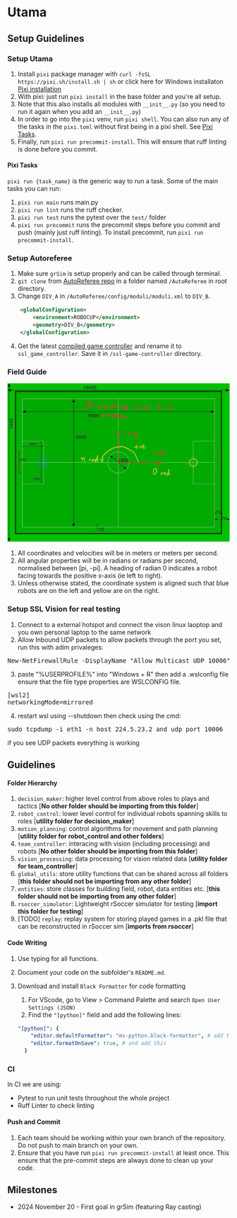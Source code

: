 # Utama

## Setup Guidelines

### Setup Utama

1. Install `pixi` package manager with `curl -fsSL https://pixi.sh/install.sh | sh` or click here for Windows installaton [Pixi installation](https://pixi.sh/latest/#__tabbed_1_1)
2. With pixi: just run `pixi install` in the base folder and you're all setup.
3. Note that this also installs all modules with `__init__.py` (so you need to run it again when you add an `__init__.py`)
4. In order to go into the `pixi` venv, run `pixi shell`. You can also run any of the tasks in the `pixi.toml` without first being in a pixi shell. See [Pixi Tasks](#pixi-tasks).
5. Finally, run `pixi run precommit-install`. This will ensure that ruff linting is done before you commit.

#### Pixi Tasks
`pixi run {task_name}` is the generic way to run a task. Some of the main tasks you can run:
1. `pixi run main` runs main.py
2. `pixi run lint` runs the ruff checker.
3. `pixi run test` runs the pytest over the `test/` folder
4. `pixi run precommit` runs the precommit steps before you commit and push (mainly just ruff linting). To install precommit, run `pixi run precommit-install`.

### Setup Autoreferee

1. Make sure `grSim` is setup properly and can be called through terminal.
2. `git clone` from [AutoReferee repo](https://github.com/TIGERs-Mannheim/AutoReferee) in a folder named `/AutoReferee` in root directory.
3. Change `DIV_A` in `/AutoReferee/config/moduli/moduli.xml` to `DIV_B`.

```xml
    <globalConfiguration>
        <environment>ROBOCUP</environment>
        <geometry>DIV_B</geometry>
    </globalConfiguration>
```

4. Get the latest [compiled game controller](https://github.com/RoboCup-SSL/ssl-game-controller/releases/) and rename it to `ssl_game_controller`. Save it in `/ssl-game-controller` directory.

### Field Guide

![field_guide](assets/images/field_guide.jpg)

1. All coordinates and velocities will be in meters or meters per second.
2. All angular properties will be in radians or radians per second, normalised between [pi, -pi]. A heading of radian 0 indicates a robot facing towards the positive x-axis (ie left to right).
3. Unless otherwise stated, the coordinate system is aligned such that blue robots are on the left and yellow are on the right.

### Setup SSL Vision for real testing

1. Connect to a external hotspot and connect the vison linux laoptop and you own personal laptop to the same network
2. Allow Inbound UDP packets to allow packets through the port you set, run this with adim privaleges:
<pre>
New-NetFirewallRule -DisplayName "Allow Multicast UDP 10006" -Direction Inbound -Protocol UDP -LocalPort 10006 -Action Allow
</pre>
3. paste "%USERPROFILE%" into "Windows + R" then add a .wslconfig file ensure that the file type properties are WSLCONFIG file.
<pre>
[wsl2]
networkingMode=mirrored
</pre>
4. restart wsl using --shutdown then check using the cmd:
<pre>
sudo tcpdump -i eth1 -n host 224.5.23.2 and udp port 10006
</pre>
if you see UDP packets everything is working

## Guidelines

#### Folder Hierarchy

1. `decision_maker`: higher level control from above roles to plays and tactics [**No other folder should be importing from this folder**]
2. `robot_control`: lower level control for individual robots spanning skills to roles [**utility folder for decision_maker**]
3. `motion_planning`: control algorithms for movement and path planning [**utility folder for robot_control and other folders**]
4. `team_controller`: interacing with vision (including processing) and robots [**No other folder should be importing from this folder**]
5. `vision_processing`: data processing for vision related data [**utility folder for team_controller**]
6. `global_utils`: store utility functions that can be shared across all folders [**this folder should not be importing from any other folder**]
7. `entities`: store classes for building field, robot, data entities etc. [**this folder should not be importing from any other folder**]
8. `rsoccer_simulator`: Lightweight rSoccer simulator for testing [**import this folder for testing**]
9. [TODO] `replay`: replay system for storing played games in a .pkl file that can be reconstructed in rSoccer sim [**imports from rsoccer**]

#### Code Writing

1. Use typing for all functions.
2. Document your code on the subfolder's `README.md`.
3. Download and install `Black Formatter` for code formatting

   1. For VScode, go to View > Command Palette and search `Open User Settings (JSON)`
   2. Find the `"[python]"` field and add the following lines:

   ```yaml
   "[python]": {
       "editor.defaultFormatter": "ms-python.black-formatter", # add this
       "editor.formatOnSave": true, # and add this
     }
   ```

### CI
In CI we are using:
 - Pytest to run unit tests throughout the whole project
 - Ruff Linter to check linting

#### Push and Commit

1. Each team should be working within your own branch of the repository. Do not push to main branch on your own.
2. Ensure that you have run `pixi run precommit-install` at least once. This ensure that the pre-commit steps are always done to clean up your code.

## Milestones

- 2024 November 20 - First goal in grSim (featuring Ray casting)
